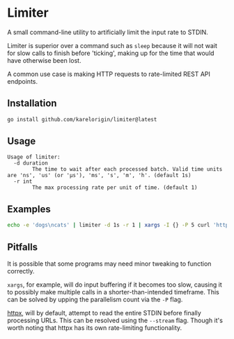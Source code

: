 # Limiter

A small command-line utility to artificially limit the input rate to STDIN.

Limiter is superior over a command such as `sleep` because it will not wait for slow calls to finish before 'ticking', making up for the time that would have otherwise been lost.

A common use case is making HTTP requests to rate-limited REST API endpoints.

## Installation

```bash
go install github.com/karelorigin/limiter@latest
```

## Usage

```
Usage of limiter:
  -d duration
        The time to wait after each processed batch. Valid time units are 'ns', 'us' (or 'µs'), 'ms', 's', 'm', 'h'. (default 1s)
  -r int
        The max processing rate per unit of time. (default 1)
```

## Examples

```bash
echo -e 'dogs\ncats' | limiter -d 1s -r 1 | xargs -I {} -P 5 curl 'https://myapi.com?search={}'
```

## Pitfalls
It is possible that some programs may need minor tweaking to function correctly.

`xargs`, for example, will do input buffering if it becomes too slow, causing it to possibly make multiple calls in a shorter-than-intended timeframe. This can be solved by upping the parallelism count via the `-P` flag.

[httpx](https://github.com/projectdiscovery/httpx), will by default, attempt to read the entire STDIN before finally processing URLs. This can be resolved using the `--stream` flag. Though it's worth noting that httpx has its own rate-limiting functionality.